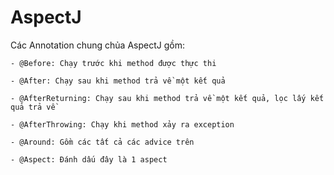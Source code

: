 # AspectJ

Các Annotation chung chủa AspectJ gồm:

	- @Before: Chạy trước khi method được thực thi
	
	- @After: Chạy sau khi method trả về một kết quả
	
	- @AfterReturning: Chạy sau khi method trả về một kết quả, lọc lấy kết quả trả về
	
	- @AfterThrowing: Chạy khi method xảy ra exception
	
	- @Around: Gồm các tất cả các advice trên
	
	- @Aspect: Đánh dấu đây là 1 aspect
